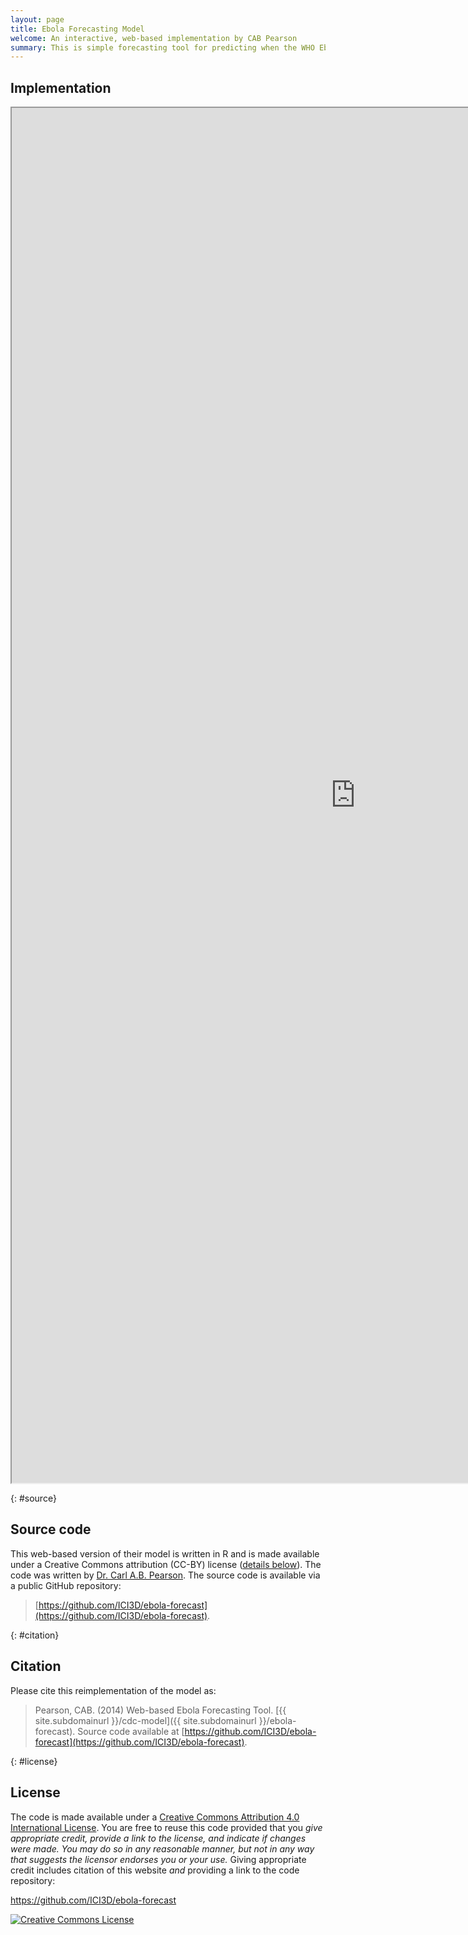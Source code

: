 ```yaml
---
layout: page
title: Ebola Forecasting Model
welcome: An interactive, web-based implementation by CAB Pearson
summary: This is simple forecasting tool for predicting when the WHO Ebola-free criteria can be met, given a times series of confirmed cases.  The source code is available at the bottom of the page (<a href="#source">link</a>).
---
```


## Implementation

<iframe name="Model" src="https://pearsonca.shinyapps.io/ebola-forecast/forecaster.Rmd" width="1100px" height="2200px"></iframe>

{: #source}
## Source code

This web-based version of their model is written in R and is made available under a Creative Commons attribution (CC-BY) license ([details below](#license)). The code was written by [Dr. Carl A.B. Pearson](http://www.pulliamlab.org/people/pearson). The source code is available via a public GitHub repository:

> [https://github.com/ICI3D/ebola-forecast](https://github.com/ICI3D/ebola-forecast).

{: #citation}
## Citation

Please cite this reimplementation of the model as:

> <span xmlns:cc="http://creativecommons.org/ns#" property="cc:attributionName">Pearson, CAB</span>. (2014) Web-based Ebola Forecasting Tool. [{{ site.subdomainurl }}/cdc-model]({{ site.subdomainurl }}/ebola-forecast). Source code available at [https://github.com/ICI3D/ebola-forecast](https://github.com/ICI3D/ebola-forecast).

{: #license}
## License

The code is made available under a <a rel="license" href="http://creativecommons.org/licenses/by/4.0/">Creative Commons Attribution 4.0 International License</a>. You are free to reuse this code provided that you *give appropriate credit, provide a link to the license, and indicate if changes were made. You may do so in any reasonable manner, but not in any way that suggests the licensor endorses you or your use.* Giving appropriate credit includes citation of this website *and* providing a link to the code repository:

<a xmlns:dct="http://purl.org/dc/terms/" href="https://github.com/ICI3D/CDC-Ebola-model" rel="dct:source">https://github.com/ICI3D/ebola-forecast</a>

<a rel="license" href="http://creativecommons.org/licenses/by/4.0/"><img alt="Creative Commons License" style="border-width:0" src="https://i.creativecommons.org/l/by/4.0/88x31.png" /></a><br />
